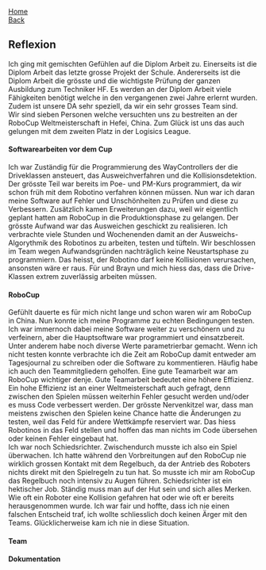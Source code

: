 [Home](home)  
[Back](Reflektionen)  
  
## Reflexion  
  
Ich ging mit gemischten Gefühlen auf die Diplom Arbeit zu. Einerseits ist die Diplom Arbeit das letzte grosse Projekt der Schule. Andererseits ist die Diplom Arbeit die grösste und die wichtigste Prüfung der ganzen Ausbildung zum Techniker HF. Es werden an der Diplom Arbeit viele Fähigkeiten benötigt welche in den vergangenen zwei Jahre erlernt wurden. Zudem ist unsere DA sehr speziell, da wir ein sehr grosses Team sind.  
Wir sind sieben Personen welche versuchten uns zu bestreiten an der RoboCup Weltmeisterschaft in Hefei, China. Zum Glück ist uns das auch gelungen mit dem zweiten Platz in der Logisics League.
  
#### Softwarearbeiten vor dem Cup  
  
Ich war Zuständig für die Programmierung des WayControllers der die Driveklassen ansteuert, das Ausweichverfahren und die Kollisionsdetektion.  
Der grösste Teil war bereits im Poe- und PM-Kurs programmiert, da wir schon früh mit dem Robotino verfahren können müssen. Nun war ich daran meine Software auf Fehler und Unschönheiten zu Prüfen und diese zu Verbessern. Zusätzlich kamen Erweiterungen dazu, weil wir eigentlich geplant hatten am RoboCup in die Produktionsphase zu gelangen. Der grösste Aufwand war das Ausweichen geschickt zu realisieren. Ich verbrachte viele Stunden und Wochenenden damit an der Ausweichs-Algorythmik des Robotinos zu arbeiten, testen und tüfteln. Wir beschlossen im Team wegen Aufwandsgründen nachträglich keine Neustartsphase zu programmiern. Das heisst, der Robotino darf keine Kollisionen verursachen, ansonsten wäre er raus. Für und Brayn und mich hiess das, dass die Drive-Klassen extrem zuverlässig arbeiten müssen.
  
#### RoboCup  
  
Gefühlt dauerte es für mich nicht lange und schon waren wir am RoboCup in China. Nun konnte ich meine Programme zu echten Bedingungen testen. Ich war immernoch dabei meine Software weiter zu verschönern und zu verfeinern, aber die Hauptsoftware war programmiert und einsatzbereit. Unter anderem habe noch diverse Werte parametrierbar gemacht. Wenn ich nicht testen konnte verbrachte ich die Zeit am RoboCup damit entweder am Tagesjournal zu schreiben oder die Software zu kommentieren. Häufig habe ich auch den Teammitgliedern geholfen. Eine gute Teamarbeit war am RoboCup wichtiger denje. Gute Teamarbeit bedeutet eine höhere Effizienz. Ein hohe Effizienz ist an einer Weltmeisterschaft auch gefragt, denn zwischen den Spielen müssen weiterhin Fehler gesucht werden und/oder es muss Code verbessert werden. Der grösste Nervenkitzel war, dass man meistens zwischen den Spielen keine Chance hatte die Änderungen zu testen, weil das Feld für andere Wettkämpfe reserviert war. Das hiess Robotinos in das Feld stellen und hoffen das man nichts im Code übersehen oder keinen Fehler eingebaut hat.  
Ich war noch Schiedsrichter. Zwischendurch musste ich also ein Spiel überwachen. Ich hatte während den Vorbreitungen auf den RoboCup nie wirklich grossen Kontakt mit dem Regelbuch, da der Antrieb des Roboters nichts direkt mit den Spielregeln zu tun hat. So musste ich mir am RoboCup das Regelbuch noch intensiv zu Augen führen. Schiedsrichter ist ein hektischer Job. Ständig muss man auf der Hut sein und sich alles Merken. Wie oft ein Roboter eine Kollision gefahren hat oder wie oft er bereits herausgenommen wurde. Ich war fair und hoffte, dass ich nie einen falschen Entscheid traf, ich wollte schliesslich doch keinen Ärger mit den Teams. Glücklicherweise kam ich nie in diese Situation.
  
#### Team  
  

  
#### Dokumentation  
  
